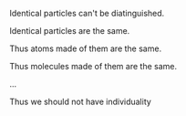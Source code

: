 Identical particles can't be diatinguished.

Identical particles are the same.

Thus atoms made of them are the same.

Thus molecules made of them are the same.


...

Thus we should not have individuality

